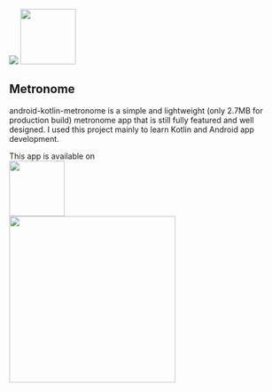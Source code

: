 ![](https://github.com/o4oren/android-kotlin-metronome/workflows/Android%20CI/badge.svg)
[<img src="https://raw.githubusercontent.com/steverichey/google-play-badge-svg/master/img/en_get.svg" width="100">](https://play.google.com/store/apps/details?id=geva.oren.android_kotlin_metronome)
## Metronome
android-kotlin-metronome is a simple and lightweight (only 2.7MB for production build) metronome 
app that is still fully featured and well designed.
I used this project mainly to learn Kotlin and Android app development.

This app is available on  
[<img src="https://raw.githubusercontent.com/steverichey/google-play-badge-svg/master/img/en_get.svg" width="100">](https://play.google.com/store/apps/details?id=geva.oren.android_kotlin_metronome)  
<img src="https://raw.githubusercontent.com/o4oren/android-kotlin-metronome/mechanical/screenshots/store1.png" width="300"/>
